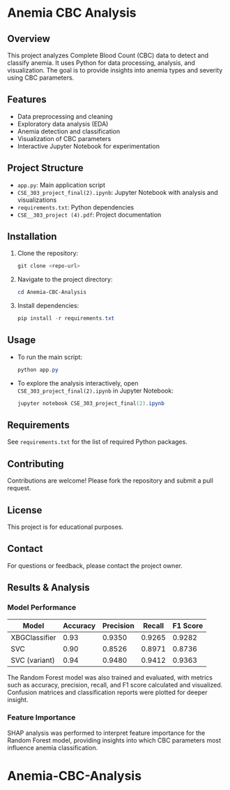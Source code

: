 # Anemia CBC Analysis

## Overview
This project analyzes Complete Blood Count (CBC) data to detect and classify anemia. It uses Python for data processing, analysis, and visualization. The goal is to provide insights into anemia types and severity using CBC parameters.

## Features
- Data preprocessing and cleaning
- Exploratory data analysis (EDA)
- Anemia detection and classification
- Visualization of CBC parameters
- Interactive Jupyter Notebook for experimentation

## Project Structure
- `app.py`: Main application script
- `CSE_303_project_final(2).ipynb`: Jupyter Notebook with analysis and visualizations
- `requirements.txt`: Python dependencies
- `CSE__303_project (4).pdf`: Project documentation

## Installation
1. Clone the repository:
	```powershell
	git clone <repo-url>
	```
2. Navigate to the project directory:
	```powershell
	cd Anemia-CBC-Analysis
	```
3. Install dependencies:
	```powershell
	pip install -r requirements.txt
	```

## Usage
- To run the main script:
  ```powershell
  python app.py
  ```
- To explore the analysis interactively, open `CSE_303_project_final(2).ipynb` in Jupyter Notebook:
  ```powershell
  jupyter notebook CSE_303_project_final(2).ipynb
  ```

## Requirements
See `requirements.txt` for the list of required Python packages.

## Contributing
Contributions are welcome! Please fork the repository and submit a pull request.

## License
This project is for educational purposes.

## Contact
For questions or feedback, please contact the project owner.

## Results & Analysis

### Model Performance

| Model           | Accuracy   | Precision | Recall   | F1 Score |
|-----------------|------------|-----------|----------|----------|
| XBGClassifier   | 0.93       | 0.9350    | 0.9265   | 0.9282   |
| SVC             | 0.90       | 0.8526    | 0.8971   | 0.8736   |
| SVC (variant)   | 0.94       | 0.9480    | 0.9412   | 0.9363   |

The Random Forest model was also trained and evaluated, with metrics such as accuracy, precision, recall, and F1 score calculated and visualized. Confusion matrices and classification reports were plotted for deeper insight.

### Feature Importance

SHAP analysis was performed to interpret feature importance for the Random Forest model, providing insights into which CBC parameters most influence anemia classification.
# Anemia-CBC-Analysis